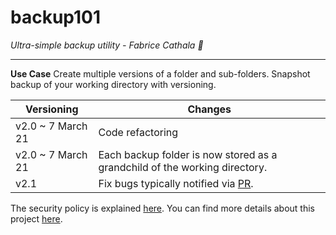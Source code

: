 # backup101

*Ultra-simple backup utility - Fabrice Cathala 🐸*

---

**Use Case**
Create multiple versions of a folder and sub-folders. Snapshot backup of your working directory with versioning.

| Versioning | Changes |
| -------------------- | ---- |
| v2.0 ~ 7 March 21 | Code refactoring |
| v2.0 ~ 7 March 21 | Each backup folder is now stored as a grandchild of the working directory. |
| v2.1 | Fix bugs typically notified via [PR](https://github.com/fcathala/backup101/pulls). |

The security policy is explained [here](https://github.com/fcathala/backup101/blob/main/SECURITY.md).
You can find more details about this project [here](https://backup101.uk/).
